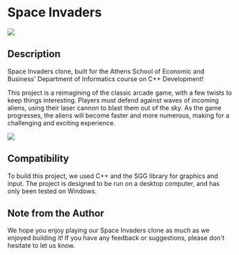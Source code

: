 # Space Invaders

![](https://user-images.githubusercontent.com/61873786/211216842-ce1daf94-25c7-42c6-be16-825b91e58f5b.png)

## Description 

Space Invaders clone, built for the Athens School of Economic and Business' Department of Informatics course on C++ Development!

This project is a reimagining of the classic arcade game, with a few twists to keep things interesting.
Players must defend against waves of incoming aliens, using their laser cannon to blast them out of the sky.
As the game progresses, the aliens will become faster and more numerous, making for a challenging and exciting experience.

![](https://user-images.githubusercontent.com/61873786/211217053-92d92f7f-8dec-456d-a20f-edf93c878da3.png)


## Compatibility

To build this project, we used C++ and the SGG library for graphics and input. 
The project is designed to be run on a desktop computer, and has only been tested on Windows.

## Note from the Author

We hope you enjoy playing our Space Invaders clone as much as we enjoyed building it! If you have any feedback or suggestions, please don't hesitate to let us know.


